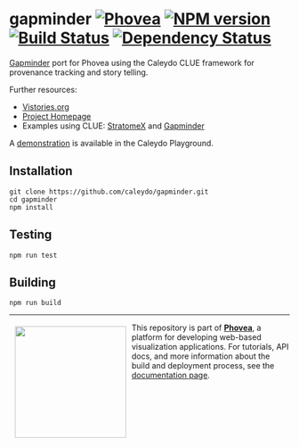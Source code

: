 gapminder [![Phovea][phovea-image]][phovea-url] [![NPM version][npm-image]][npm-url] [![Build Status][travis-image]][travis-url] [![Dependency Status][daviddm-image]][daviddm-url]
=====================

[Gapminder](https://www.gapminder.org/) port for Phovea using the Caleydo CLUE framework for provenance tracking and story telling.

Further resources:
* [Vistories.org](http://vistories.org)
* [Project Homepage](http://clue.caleydo.org/)
* Examples using CLUE: [StratomeX](http://vistories.org/v/stratomex) and [Gapminder](http://vistories.org/v/gapminder)

A [demonstration](http://playground.caleydo.org/gapminder/) is available in the Caleydo Playground.

Installation
------------

```
git clone https://github.com/caleydo/gapminder.git
cd gapminder
npm install
```

Testing
-------

```
npm run test
```

Building
--------

```
npm run build
```



***

<a href="https://caleydo.org"><img src="http://caleydo.org/assets/images/logos/caleydo.svg" align="left" width="200px" hspace="10" vspace="6"></a>
This repository is part of **[Phovea](http://phovea.caleydo.org/)**, a platform for developing web-based visualization applications. For tutorials, API docs, and more information about the build and deployment process, see the [documentation page](http://caleydo.org/documentation/).


[phovea-image]: https://img.shields.io/badge/Phovea-Application-1BA64E.svg
[phovea-url]: https://phovea.caleydo.org
[npm-image]: https://badge.fury.io/js/gapminder.svg
[npm-url]: https://npmjs.org/package/gapminder
[travis-image]: https://travis-ci.org/caleydo/gapminder.svg?branch=master
[travis-url]: https://travis-ci.org/caleydo/gapminder
[daviddm-image]: https://david-dm.org/caleydo/gapminder.svg?theme=shields.io
[daviddm-url]: https://david-dm.org/caleydo/gapminder
